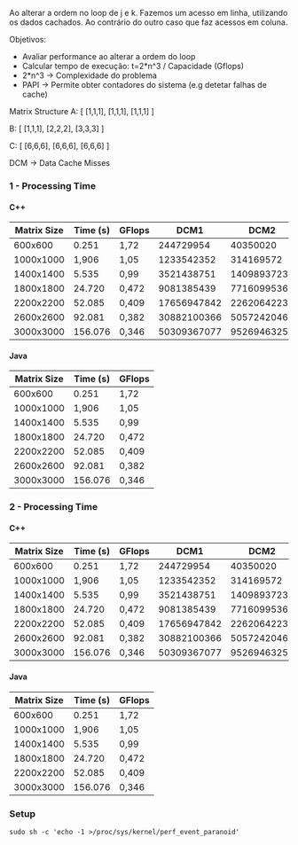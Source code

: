 Ao alterar a ordem no loop de j e k. Fazemos um acesso em linha, utilizando os dados cachados. Ao contrário do outro caso que faz acessos em coluna.

Objetivos:

- Avaliar performance ao alterar a ordem do loop
- Calcular tempo de execução: t=2\*n^3 / Capacidade (Gflops)
- 2\*n^3 -> Complexidade do problema
- PAPI -> Permite obter contadores do sistema (e.g detetar falhas de cache)

Matrix Structure
A: [
[1,1,1],
[1,1,1],
[1,1,1]
]

B: [
[1,1,1],
[2,2,2],
[3,3,3]
]

C: [
[6,6,6],
[6,6,6],
[6,6,6]
]

DCM -> Data Cache Misses

### 1 - Processing Time

#### C++

| Matrix Size | Time (s) | GFlops | DCM1        | DCM2        |
| ----------- | -------- | ------ | ----------- | ----------- |
| 600x600     | 0.251    | 1,72   | 244729954   | 40350020    |
| 1000x1000   | 1,906    | 1,05   | 1233542352  | 314169572   |
| 1400x1400   | 5.535    | 0,99   | 3521438751  | 1409893723  |
| 1800x1800   | 24.720   | 0,472  | 9081385439  | 7716099536  |
| 2200x2200   | 52.085   | 0,409  | 17656947842 | 22620642232 |
| 2600x2600   | 92.081   | 0,382  | 30882100366 | 50572420466 |
| 3000x3000   | 156.076  | 0,346  | 50309367077 | 95269463253 |

#### Java

| Matrix Size | Time (s) | GFlops |
| ----------- | -------- | ------ |
| 600x600     | 0.251    | 1,72   |
| 1000x1000   | 1,906    | 1,05   |
| 1400x1400   | 5.535    | 0,99   |
| 1800x1800   | 24.720   | 0,472  |
| 2200x2200   | 52.085   | 0,409  | 
| 2600x2600   | 92.081   | 0,382  |
| 3000x3000   | 156.076  | 0,346  |

### 2 - Processing Time

#### C++

| Matrix Size | Time (s) | GFlops | DCM1        | DCM2        |
| ----------- | -------- | ------ | ----------- | ----------- |
| 600x600     | 0.251    | 1,72   | 244729954   | 40350020    |
| 1000x1000   | 1,906    | 1,05   | 1233542352  | 314169572   |
| 1400x1400   | 5.535    | 0,99   | 3521438751  | 1409893723  |
| 1800x1800   | 24.720   | 0,472  | 9081385439  | 7716099536  |
| 2200x2200   | 52.085   | 0,409  | 17656947842 | 22620642232 |
| 2600x2600   | 92.081   | 0,382  | 30882100366 | 50572420466 |
| 3000x3000   | 156.076  | 0,346  | 50309367077 | 95269463253 |

#### Java

| Matrix Size | Time (s) | GFlops |
| ----------- | -------- | ------ |
| 600x600     | 0.251    | 1,72   |
| 1000x1000   | 1,906    | 1,05   |
| 1400x1400   | 5.535    | 0,99   |
| 1800x1800   | 24.720   | 0,472  |
| 2200x2200   | 52.085   | 0,409  |
| 3000x3000   | 156.076  | 0,346  | 

### Setup

`sudo sh -c 'echo -1 >/proc/sys/kernel/perf_event_paranoid'`
